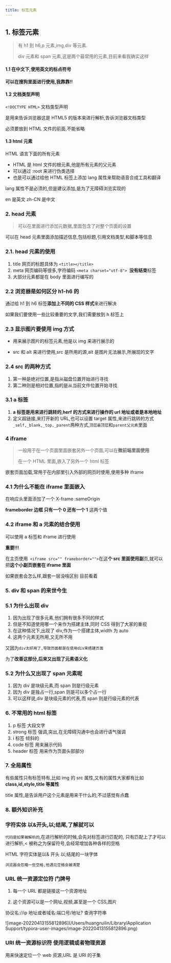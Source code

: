 ```yaml
---
title: 标签元素
---
```


## 1. 标签元素

> 有 h1 到 h6,p 元素,img,div 等元素.
>
> div 元素和 span 元素,这是两个最常用的元素,目前来看我确实这样

#### 1.1 在中文下,使用英文的标点符号

**可以在搜狗里面进行使用,我靠靠!!**

#### 1.2 文档类型声明

`<!DOCTYPE HTML>` 文档类型声明

是用来告诉浏览器这是 HTML5 的版本来进行解析,告诉浏览器文档类型

必须要放到 HTML 文件的前面,不能省略

#### 1.3 html 元素

HTML 语言下面的所有元素

- HTML 是 html 文件的根元素,他是所有元素的父元素
- 可以通过 :root 来进行伪类选择
- 也是可以通过给他 HTML 标签上添加 lang 属性来帮助语音合成工具和翻译

lang 属性不是必须的,但是建议添加,是为了无障碍浏览实现的

en 是英文 zh-CN 是中文

### 2. head 元素

> 可以在里面进行添加元数据,里面包含了对整个页面的设置

可以在 head 元素里面添加描述信息,包括标题,引用文档类型,和脚本等信息

### 2.1. head 元素的使用

1. title 网页的标题具体为 `<title></title>`
2. meta 网页编码等很多,字符编码 `<meta charset="utf-8"> `**没有结束**标签
3. 大部分元素都是在 body 里面进行编写的

### 2.2 浏览器是如何区分 h1-h6 的

通过给 h1 到 h6 标签**添加上不同的 CSS 样式**来进行解决

如果我们要使用一些比较重要的文字,我们需要放到 h 标签上

### 2.3 显示图片要使用 img 方式

- 用来展示图片的标签元素,他是以 img 来进行展示的

- src 和 alt 来进行使用,src 是所用的源,alt 是图片无法展示,所展现的文字

### 2.4 src 的两种方式

1. 第一种是绝对位置,是指从磁盘位置开始进行寻找
2. 第二种则是相对位置,指的是从当前文件位置开始寻找

### 3.1 a 标签

1. **a 标签是用来进行跳转的**,**herf 的方式来进行操作的 url 地址或者是本地地址**
2. 定义超链接,来打开新的 URL,也可以设置 target 属性,来进行跳转的方式 `_self,_blank,_top,_parent`两种方式,`顶层最顶层`和`parent父元素`里面

### 4 iframe

> 一般用于在一个页面里面嵌套另外一个页面,可以在**微前端里面使用**
>
> 在一个 HTML 里面,嵌入了另外一个 html 标签

嵌套页面加载,常用于在内部里引入外部的网页时使用,使用多种 iframe

### 4.1 为什么不能在 iframe 里面嵌入

在响应头里面添加了一个 X-frame :sameOrigin

**frameborder 边框 只有一个 0 还有一个 1** 这两个值

### 4.2 iframe 和 a 元素的结合使用

可以使用 a 标签和 iframe 进行使用

**重要!!!**

在主页使用` <iframe src="" frameborder="">`在这**个 src 里面使用副**页,就可以把**这个小副页嵌套在 iframe 里面**

如果嵌套会怎么样,跟套一层没啥区别 目前看着

### 5. div 和 span 的来世今生

### 5.1 为什么出现 div

1. 因为出现了很多元素,他们拥有很多不同的样式
2. 但是不知道使用哪一个来作为搭建主体,同时 CSS 得到了大家的重视
3. 在这种情况下,出现了 div,作为一个搭建主体,width 为 auto
4. 这两个元素无所用,又无所不用

又因为`div太好用了,导致页面都是在使用div来搭建页面`

为了**改善这部分,后来又出现了元素语义化**

### 5.2 为什么又出现了 span 元素呢

1. 因为 div 是块级元素,而 span 则是行级元素
2. 因为 div 是独占一行,span 则是可以多个占一行
3. 可以这样说,div 是块级元素的代表,而 span 则是行级元素的代表

### 6. 不常用的 html 标签

1. p 标签 大段文字
2. strong 标签 强调,突出,在无障碍沟通中也会进行语气强调
3. i 标签 倾斜的
4. code 标签 用来展示代码
5. header 标签 用来作为页面头部部分

### 7. 全局属性

有些属性只有标签特有,比如 img 的 src 属性,又有的属性大家都有比如**class,id,style,title 等属性**

title 属性,是告诉用户这个元素是用来干什么的,不过感觉有点蠢

### 8. 额外知识补充

### 字符实体 以&开头,以;结尾,了解就可以

`代码是如果被解析的`,在进行解析的时候,会先对标签进行匹配的, 只有匹配上了才可以进行解析,< 被称之为保留符号,会经常增加各种各样的空格

HTML 字符实体是以& 开头 以;结尾的一块字体

`浏览器会忽略一些空格,他遇见空格会被清楚`

### URL 统一资源定位符 门牌号

1. 每一个 URL 都是链接这一个资源地址

2. 这个资源可以是一个网址,视频,甚至是一个 CSS,图片

协议名://ip 地址或者域名:端口号/地址? 查询字符串

![image-20220413155812896](/Users/huangruilin/Library/Application Support/typora-user-images/image-20220413155812896.png)

### URI 统一资源标识符 使用逻辑或者物理资源

用来快速定位一个 web 资源,URL 是 URI 的子集

